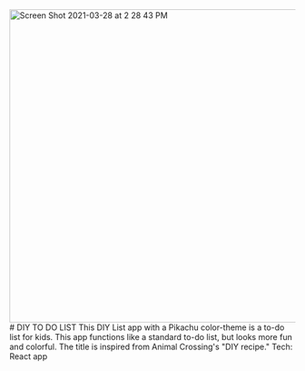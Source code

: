 <img width="551" alt="Screen Shot 2021-03-28 at 2 28 43 PM" src="https://user-images.githubusercontent.com/74835275/112768670-ea7e1380-8fd1-11eb-9d1c-a5d8f973a86a.png">
# DIY TO DO LIST
This DIY List app with a Pikachu color-theme is a to-do list for kids.
This app functions like a standard to-do list, but looks more fun and colorful.
The title is inspired from Animal Crossing's "DIY recipe."
Tech: React app

